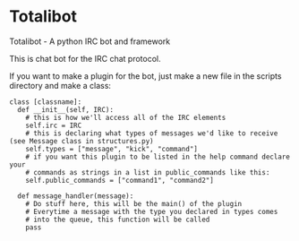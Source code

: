 Totalibot
=========

Totalibot - A python IRC bot and framework

This is chat bot for the IRC chat protocol.

If you want to make a plugin for the bot, just make a new file in the scripts directory and make a class:

```
class [classname]:
  def __init__(self, IRC):
    # this is how we'll access all of the IRC elements
    self.irc = IRC
    # this is declaring what types of messages we'd like to receive (see Message class in structures.py)
    self.types = ["message", "kick", "command"]
	# if you want this plugin to be listed in the help command declare your
	# commands as strings in a list in public_commands like this:
	self.public_commands = ["command1", "command2"]
    
  def message_handler(message):
    # Do stuff here, this will be the main() of the plugin
	# Everytime a message with the type you declared in types comes
	# into the queue, this function will be called
    pass
```
